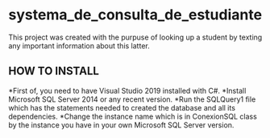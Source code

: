 # systema_de_consulta_de_estudiante
This project was created with the purpuse of looking up a student by texting any important information about this latter.

## HOW TO INSTALL
*First of, you need to have Visual Studio 2019 installed with C#.
*Install Microsoft SQL Server 2014 or any recent version.
*Run the SQLQuery1 file which has the statements needed to created the database and all its dependencies.
*Change the instance name which is in ConexionSQL class by the instance you have in your own Microsoft SQL Server version.
